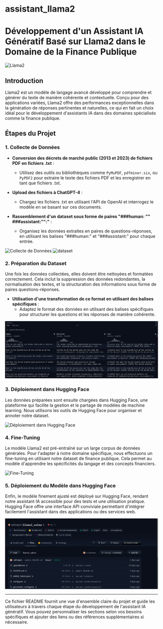 # assistant_llama2
# Développement d'un Assistant IA Génératif Basé sur Llama2 dans le Domaine de la Finance Publique

![Llama2](https://encrypted-tbn0.gstatic.com/images?q=tbn:ANd9GcS5o-CJsbbG2pI3s8B9t4yyn9J5PAPZRJ80YyMVioZCzcgj3nff&s)

## Introduction

Llama2 est un modèle de langage avancé développé pour comprendre et générer du texte de manière cohérente et contextuelle. Conçu pour des applications variées, Llama2 offre des performances exceptionnelles dans la génération de réponses pertinentes et naturelles, ce qui en fait un choix idéal pour le développement d'assistants IA dans des domaines spécialisés comme la finance publique.

## Étapes du Projet

### 1. Collecte de Données

- **Conversion des décrets de marché public (2013 et 2023) de fichiers PDF en fichiers .txt** :
   - Utilisez des outils ou bibliothèques comme `PyMuPDF`, `pdfminer.six`, ou `PyPDF2` pour extraire le texte des fichiers PDF et les enregistrer en tant que fichiers .txt.

- **Upload des fichiers à ChatGPT-4** :
   - Chargez les fichiers .txt en utilisant l'API de OpenAI et interrogez le modèle en se basant sur ces documents.

- **Rassemblement d'un dataset sous forme de paires "###human: \"\" ###assistant:\"\":"** :
   - Organisez les données extraites en paires de questions-réponses, en utilisant les balises "###human:" et "###assistant:" pour chaque entrée.

![Collecte de Données](images/collecte_de_données.png)
![dataset](images/dataset-llama.png)
### 2. Préparation du Dataset

Une fois les données collectées, elles doivent être nettoyées et formatées correctement. Cela inclut la suppression des données redondantes, la normalisation des textes, et la structuration des informations sous forme de paires questions-réponses.

- **Utilisation d'une transformation de ce format en utilisant des balises spécifiques** :
   - Adaptez le format des données en utilisant des balises spécifiques pour structurer les questions et les réponses de manière cohérente.

![Préparation du Dataset](images/dataset_preparation.png)

### 3. Déploiement dans Hugging Face

Les données préparées sont ensuite chargées dans Hugging Face, une plateforme qui facilite la gestion et le partage de modèles de machine learning. Nous utilisons les outils de Hugging Face pour organiser et annoter notre dataset.

![Déploiement dans Hugging Face](images/huggingface_deployment.png)

### 4. Fine-Tuning

Le modèle Llama2 est pré-entraîné sur un large corpus de données générales. Pour l'adapter à notre domaine spécifique, nous effectuons un fine-tuning en utilisant notre dataset de finance publique. Cela permet au modèle d'apprendre les spécificités du langage et des concepts financiers.

![Fine-Tuning](images/fine_tuning.png)

### 5. Déploiement du Modèle dans Hugging Face

Enfin, le modèle finement ajusté est déployé sur Hugging Face, rendant notre assistant IA accessible pour des tests et une utilisation pratique. Hugging Face offre une interface API conviviale permettant d'intégrer facilement l'assistant dans des applications ou des services web.

![Déploiement du Modèle](images/model_deployment.png)

---

Ce fichier README fournit une vue d'ensemble claire du projet et guide les utilisateurs à travers chaque étape du développement de l'assistant IA génératif. Vous pouvez personnaliser les sections selon vos besoins spécifiques et ajouter des liens ou des références supplémentaires si nécessaire.
